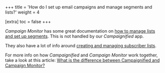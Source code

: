 +++
title = 'How do I set up email campaigns and manage segments and lists?'
weight = 4

[extra]
toc = false
+++

*Campaign Monitor* has some great documentation on [how to manage lists and set
up segments](https://help.campaignmonitor.com/list-segmentation). This is not
handled by our *Campaignified* app.

They also have a lot of info around [creating and managing subscriber
lists](https://help.campaignmonitor.com/category-lists-and-subscribers).

For more info on how *Campaignified* and *Campaign Monitor* work together, take
a look at this article: [What is the difference between Campaignified and
Campaign
Monitor?](/campaignified/docs/general/what-is-the-difference-between-campaignified-and-campaign-monitor.html)
